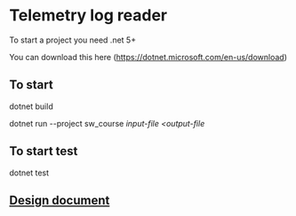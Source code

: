 # Telemetry log reader

To start a project you need .net 5+

You can download this here (https://dotnet.microsoft.com/en-us/download)

## To start

dotnet build

dotnet run --project sw_course <i>input-file</i> <i><output-file</i>

## To start test

dotnet test

## [Design document](https://docs.google.com/document/d/1m0MbNlaFG1IHmfnhImp9wyF5r1qrvfauoxD18wvRcDI/edit?usp=sharing)
